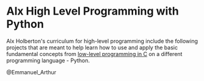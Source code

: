 # Alx High Level Programming with Python

Alx Holberton's curriculum for high-level programming include the following projects that are meant to help learn how to use and apply the basic fundamental concepts from [low-level programming in C](https://github.com/Samuel-IG16/alx-low_level_programming) on a different programming language - Python.

@Emmanuel_Arthur
